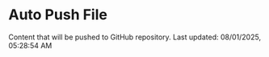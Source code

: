 # Auto Push File

Content that will be pushed to GitHub repository.
Last updated: 08/01/2025, 05:28:54 AM